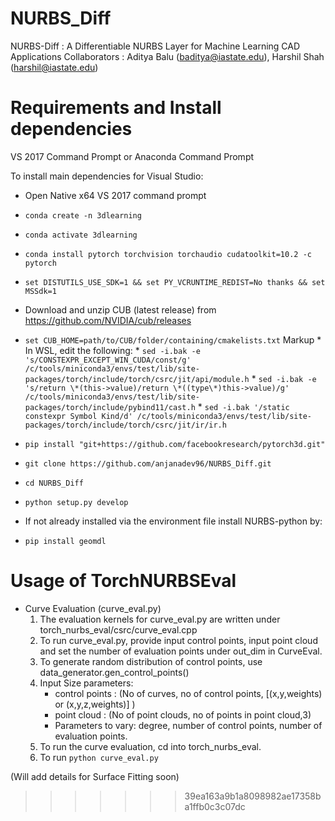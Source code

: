 
# NURBS_Diff
NURBS-Diff : A Differentiable NURBS Layer for Machine Learning CAD Applications
Collaborators : Aditya Balu (baditya@iastate.edu), Harshil Shah (harshil@iastate.edu)

# Requirements and Install dependencies
VS 2017 Command Prompt or Anaconda Command Prompt


To install main dependencies for Visual Studio:
* Open Native x64 VS 2017 command prompt
* `conda create -n 3dlearning`
* `conda activate 3dlearning`
* `conda install pytorch torchvision torchaudio cudatoolkit=10.2 -c pytorch`
* `set DISTUTILS_USE_SDK=1 && set PY_VCRUNTIME_REDIST=No thanks && set MSSdk=1`
* Download and unzip CUB (latest release) from https://github.com/NVIDIA/cub/releases
* `set CUB_HOME=path/to/CUB/folder/containing/cmakelists.txt`
Markup * In WSL, edit the following:
		* `sed -i.bak -e 's/CONSTEXPR_EXCEPT_WIN_CUDA/const/g' /c/tools/miniconda3/envs/test/lib/site-packages/torch/include/torch/csrc/jit/api/module.h`
		* `sed -i.bak -e 's/return \*(this->value)/return \*((type\*)this->value)/g' /c/tools/miniconda3/envs/test/lib/site-packages/torch/include/pybind11/cast.h`
		* `sed -i.bak '/static constexpr Symbol Kind/d' /c/tools/miniconda3/envs/test/lib/site-packages/torch/include/torch/csrc/jit/ir/ir.h`
* `pip install "git+https://github.com/facebookresearch/pytorch3d.git"`
* `git clone https://github.com/anjanadev96/NURBS_Diff.git`
* `cd NURBS_Diff`
* `python setup.py develop`
	
	
* If not already installed via the environment file install NURBS-python by:
* `pip install geomdl`


# Usage of TorchNURBSEval 

* Curve Evaluation (curve_eval.py)
  1. The evaluation kernels for curve_eval.py are written under torch_nurbs_eval/csrc/curve_eval.cpp
  2. To run curve_eval.py, provide input control points, input point cloud and set the number of evaluation points under out_dim in CurveEval.
	3. To generate random distribution of control points, use data_generator.gen_control_points()
	4. Input Size parameters:
	    * control points : (No of curves, no of control points, [(x,y,weights) or (x,y,z,weights)] )
	    * point cloud : (No of point clouds, no of points in point cloud,3)
	    * Parameters to vary: degree, number of control points, number of evaluation points.
	5. To run the curve evaluation, cd into torch_nurbs_eval.
	6. To run `python curve_eval.py`

(Will add details for Surface Fitting soon)
>>>>>>> 39ea163a9b1a8098982ae17358ba1ffb0c3c07dc
